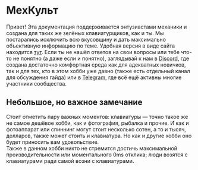 # МехКульт
Привет!
Эта документация поддерживается энтузиастами механики и создана для таких же зелёных клавиатурщиков, как и ты.
Мы постарались исключить всю вкусовщину и дать максимально объективную информацию по теме.
Удобная версия в виде сайта находится [тут](http://rumech.guide/).
Если ты не нашёл ответов на свои вопросы или тебе что-то не понятно (а даже если и понятно), заглядывай к нам в 
[Discord](http://discord.gg/RFSjmV9), где создана достаточно комфортная среда как для адекватных новичков, так и для тех, кто в этом хобби уже давно (также есть отдельный канал для обсуждения гайда)
или в 
[Telegram](https://t.me/ru_mechcult), где всё ещё активны многие участники сообщества.  
## Небольшое, но важное замечание
Стоит отметить пару важных моментов: клавиатуры — точно такое же не самое дешёвое хобби, как и фотография, рыбалка и прочие. И как и фотоаппарат или спиннинг могут стоит несколько сотен, а то и тысяч, долларов, также может стоить и клавиатура. Но как и другие хобби оно будет приносить вам удовольствие.  
Также в данном хобби никто не стремится достичь максимальной производительности или моментального 0ms отклика; люди возятся с клавиатурами ради самой возни с клавиатурами. 